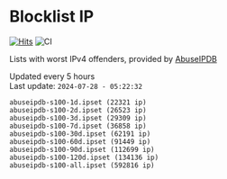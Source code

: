 # Blocklist IP

[![Hits](https://hits.seeyoufarm.com/api/count/incr/badge.svg?url=https%3A%2F%2Fgithub.com%2Fborestad%2Fblocklist-ip%2F&count_bg=%2379C83D&title_bg=%23555555&icon=&icon_color=%23E7E7E7&title=hits&edge_flat=false)](https://hits.seeyoufarm.com)  ![CI](https://img.shields.io/github/workflow/status/borestad/blocklist-ip/CI?style=flat-square)

Lists with worst IPv4 offenders, provided by [AbuseIPDB](https://www.abuseipdb.com/)

<!-- FOOTER-PLACEHOLDER -->
Updated every 5 hours<br>
Last update: `2024-07-28 - 05:22:32`
```
abuseipdb-s100-1d.ipset (22321 ip)
abuseipdb-s100-2d.ipset (26523 ip)
abuseipdb-s100-3d.ipset (29309 ip)
abuseipdb-s100-7d.ipset (36858 ip)
abuseipdb-s100-30d.ipset (62191 ip)
abuseipdb-s100-60d.ipset (91449 ip)
abuseipdb-s100-90d.ipset (112699 ip)
abuseipdb-s100-120d.ipset (134136 ip)
abuseipdb-s100-all.ipset (592816 ip)
```
